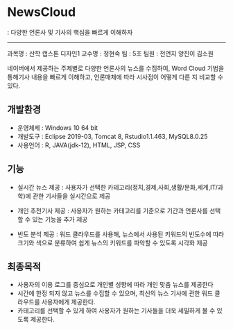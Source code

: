 # NewsCloud
: 다양한 언론사 및 기사의 핵심을 빠르게 이해하자
***


과목명 : 산학 캡스톤 디자인1 
교수명 : 정현숙
팀 : 5조 
팀원 : 전연지 양진이 김소원


네이버에서 제공하는 주제별로 다양한 언론사의 뉴스를 수집하여, 
Word Cloud 기법을 통해기사 내용을 빠르게 이해하고,
언론매체에 따라 시사점이 어떻게 다른 지 비교할 수 있다.

## 개발환경
- 운영체제 : Windows 10 64 bit
- 개발도구 : Eclipse 2019-03, Tomcat 8, Rstudio1.1.463, MySQL8.0.25
- 사용언어 : R, JAVA(jdk-12), HTML, JSP, CSS

## 기능
- 실시간 뉴스 제공
: 사용자가 선택한 카테고리(정치,경제,사회,생활/문화,세계,IT/과학)에 관한 기사들을 
실시간으로 제공

- 개인 추천기사 제공
: 사용자가 원하는 카테고리를 기준으로 기간과 
언론사를 선택할 수 있는 기능을 추가 제공

- 빈도 분석 제공
: 워드 클라우드를 사용해, 
뉴스에서 사용된 키워드의 빈도수에 따라 크기와 
색으로 분류하여 쉽게 뉴스의 키워드를 파악할 수 있도록 시각화 제공

## 최종목적
- 사용자의 이용 로그를 중심으로 개인별 성향에 따라 개인 맞춤 뉴스를 제공한다
- 시간에 한정 되지 않고 뉴스를 수집할 수 있으며, 최신의 뉴스 기사에 관한 워드 클라우드를 사용자에게 제공한다.
- 카테고리를 선택할 수 있게 하여 사용자가 원하는 기사들을 더욱 세밀하게 볼 수 있도록 제공한다.




